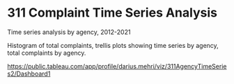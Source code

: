 # 311 Complaint Time Series Analysis

Time series analysis by agency, 2012-2021

Histogram of total complaints, trellis plots showing time series by agency, total complaints by agency.

https://public.tableau.com/app/profile/darius.mehri/viz/311AgencyTimeSeries2/Dashboard1
